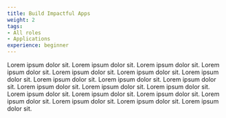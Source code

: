 ```yaml
---
title: Build Impactful Apps
weight: 2
tags:
- All roles
- Applications
experience: beginner
---
```


Lorem ipsum dolor sit. Lorem ipsum dolor sit. Lorem ipsum dolor sit. Lorem ipsum dolor sit. Lorem ipsum dolor sit. 
Lorem ipsum dolor sit. Lorem ipsum dolor sit. Lorem ipsum dolor sit. Lorem ipsum dolor sit. Lorem ipsum dolor sit. 
Lorem ipsum dolor sit. Lorem ipsum dolor sit. Lorem ipsum dolor sit. Lorem ipsum dolor sit. Lorem ipsum dolor sit. 
Lorem ipsum dolor sit. Lorem ipsum dolor sit. Lorem ipsum dolor sit. Lorem ipsum dolor sit. Lorem ipsum dolor sit. 
